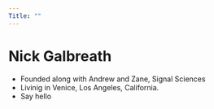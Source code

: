 ```yaml
---
Title: ""
---
```

# Nick Galbreath

* Founded along with Andrew and Zane, Signal Sciences
* Livinig in Venice, Los Angeles, California.
* Say hello

